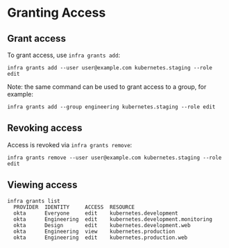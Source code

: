 # Granting Access

## Grant access

To grant access, use `infra grants add`:

```
infra grants add --user user@example.com kubernetes.staging --role edit
```

Note: the same command can be used to grant access to a group, for example:

```
infra grants add --group engineering kubernetes.staging --role edit
```

## Revoking access

Access is revoked via `infra grants remove`:

```
infra grants remove --user user@example.com kubernetes.staging --role edit
```

## Viewing access

```
infra grants list
  PROVIDER  IDENTITY     ACCESS  RESOURCE                   
  okta      Everyone     edit    kubernetes.development
  okta      Engineering  edit    kubernetes.development.monitoring  
  okta      Design       edit    kubernetes.development.web 
  okta      Engineering  view    kubernetes.production
  okta      Engineering  edit    kubernetes.production.web
```
